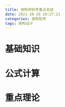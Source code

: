 ```yaml
---
title: 架构师软考重点总结
date: 2021-10-20 19:27:21
categories: 架构软考
tags: 架构设计
---
```


# 基础知识

# 公式计算

# 重点理论